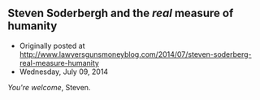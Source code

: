 ## Steven Soderbergh and the <em>real</em> measure of humanity

 * Originally posted at http://www.lawyersgunsmoneyblog.com/2014/07/steven-soderberg-real-measure-humanity
 * Wednesday, July 09, 2014

_You're welcome_, Steven.